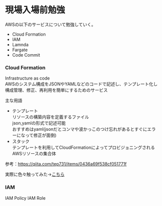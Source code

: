 # 現場入場前勉強  

AWSの以下のサービスについて勉強していく。  
- Cloud Formation  
- IAM  
- Lamnda  
- Fargate  
- Code Commit  

### Cloud Formation  

Infrastructure as code  
AWSのシステム構成をJSONやYAMLなどのコードで記述し、テンプレート化し  
構成管理、修正、再利用を簡単にするためのサービス  

主な用語  
- テンプレート  
  リソースの構築内容を定義するファイル  
  json,yamlの形式で記述可能  
  おすすめはyaml(jsonだとコンマや波かっこのつけ忘れがあるとすぐにエラーになって修正が面倒)  
- スタック  
  テンプレートを利用してCloudFormationによってプロビジョニングされるAWSリソースの集合体  

参考：https://qiita.com/tep731/items/0436a69f538cf051771f  

実際に色々触ってみた→[こちら](./Cloud%20Formation/readme.md)  


### IAM  
IAM Policy IAM Role  